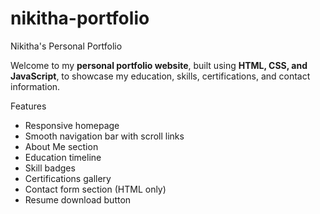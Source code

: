 # nikitha-portfolio
Nikitha's Personal Portfolio

Welcome to my **personal portfolio website**, built using **HTML, CSS, and JavaScript**, to showcase my education, skills, certifications, and contact information.

 Features
- Responsive homepage
- Smooth navigation bar with scroll links
- About Me section
- Education timeline
- Skill badges
- Certifications gallery
- Contact form section (HTML only)
- Resume download button
  

